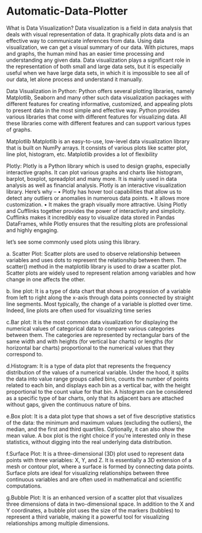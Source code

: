 # Automatic-Data-Plotter

What is Data Visualization? Data visualization is a field in data analysis that deals with visual representation of data. It graphically plots data and is an effective way to communicate inferences from data. Using data visualization, we can get a visual summary of our data. With pictures, maps and graphs, the human mind has an easier time processing and understanding any given data. Data visualization plays a significant role in the representation of both small and large data sets, but it is especially useful when we have large data sets, in which it is impossible to see all of our data, let alone process and understand it manually.

Data Visualization in Python: Python offers several plotting libraries, namely Matplotlib, Seaborn and many other such data visualization packages with different features for creating informative, customized, and appealing plots to present data in the most simple and effective way. Python provides various libraries that come with different features for visualizing data. All these libraries come with different features and can support various types of graphs.

Matplotlib Matplotlib is an easy-to-use, low-level data visualization library that is built on NumPy arrays. It consists of various plots like scatter plot, line plot, histogram, etc. Matplotlib provides a lot of flexibility

Plotly: Plotly is a Python library which is used to design graphs, especially interactive graphs. It can plot various graphs and charts like histogram, barplot, boxplot, spreadplot and many more. It is mainly used in data analysis as well as financial analysis. Plotly is an interactive visualization library. Here’s why – • Plotly has hover tool capabilities that allow us to detect any outliers or anomalies in numerous data points. • It allows more customization. • It makes the graph visually more attractive.
Using Plotly and Cufflinks together provides the power of interactivity and simplicity. Cufflinks makes it incredibly easy to visualize data stored in Pandas DataFrames, while Plotly ensures that the resulting plots are professional and highly engaging.

let’s see some commonly used plots using this library.

a. Scatter Plot: Scatter plots are used to observe relationship between variables and uses dots to represent the relationship between them. The scatter() method in the matplotlib library is used to draw a scatter plot. Scatter plots are widely used to represent relation among variables and how change in one affects the other.

b. line plot: It is a type of data chart that shows a progression of a variable from left to right along the x-axis through data points connected by straight line segments. Most typically, the change of a variable is plotted over time. Indeed, line plots are often used for visualizing time series

c.Bar plot: It is the most common data visualization for displaying the numerical values of categorical data to compare various categories between them. The categories are represented by rectangular bars of the same width and with heights (for vertical bar charts) or lengths (for horizontal bar charts) proportional to the numerical values that they correspond to.

d.Histogram: It is a type of data plot that represents the frequency distribution of the values of a numerical variable. Under the hood, it splits the data into value range groups called bins, counts the number of points related to each bin, and displays each bin as a vertical bar, with the height proportional to the count value for that bin. A histogram can be considered as a specific type of bar charts, only that its adjacent bars are attached without gaps, given the continuous nature of bins.

e.Box plot: It is a data plot type that shows a set of five descriptive statistics of the data: the minimum and maximum values (excluding the outliers), the median, and the first and third quartiles. Optionally, it can also show the mean value. A box plot is the right choice if you're interested only in these statistics, without digging into the real underlying data distribution.

f.Surface Plot: It is a three-dimensional (3D) plot used to represent data points with three variables: X, Y, and Z. It is essentially a 3D extension of a mesh or contour plot, where a surface is formed by connecting data points. Surface plots are ideal for visualizing relationships between three continuous variables and are often used in mathematical and scientific computations.

g.Bubble Plot: It is an enhanced version of a scatter plot that visualizes three dimensions of data in two-dimensional space. In addition to the X and Y coordinates, a bubble plot uses the size of the markers (bubbles) to represent a third variable, making it a powerful tool for visualizing relationships among multiple dimensions.
